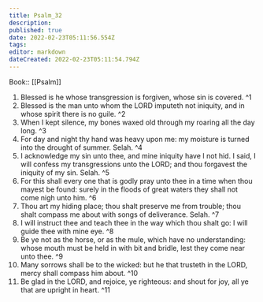 ```yaml
---
title: Psalm_32
description: 
published: true
date: 2022-02-23T05:11:56.554Z
tags: 
editor: markdown
dateCreated: 2022-02-23T05:11:54.794Z
---
```


 Book:: [[Psalm]]
 1. Blessed is he whose transgression is forgiven, whose sin is covered. ^1
 2. Blessed is the man unto whom the LORD imputeth not iniquity, and in whose spirit there is no guile. ^2
 3. When I kept silence, my bones waxed old through my roaring all the day long. ^3
 4. For day and night thy hand was heavy upon me: my moisture is turned into the drought of summer. Selah. ^4
 5. I acknowledge my sin unto thee, and mine iniquity have I not hid. I said, I will confess my transgressions unto the LORD; and thou forgavest the iniquity of my sin. Selah. ^5
 6. For this shall every one that is godly pray unto thee in a time when thou mayest be found: surely in the floods of great waters they shall not come nigh unto him. ^6
 7. Thou art my hiding place; thou shalt preserve me from trouble; thou shalt compass me about with songs of deliverance. Selah. ^7
 8. I will instruct thee and teach thee in the way which thou shalt go: I will guide thee with mine eye. ^8
 9. Be ye not as the horse, or as the mule, which have no understanding: whose mouth must be held in with bit and bridle, lest they come near unto thee. ^9
 10. Many sorrows shall be to the wicked: but he that trusteth in the LORD, mercy shall compass him about. ^10
 11. Be glad in the LORD, and rejoice, ye righteous: and shout for joy, all ye that are upright in heart. ^11
